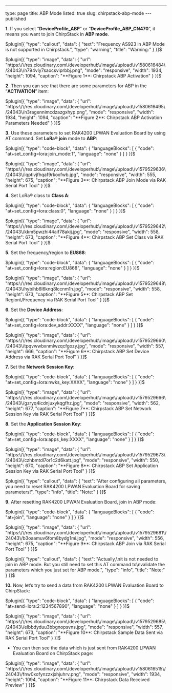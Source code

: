 ---
type: page
title: ABP Mode
listed: true
slug: chirpstack-abp-mode
---published

**1.** If you select “**DeviceProfile_ABP**” or “**DeviceProfile_ABP_CN470**”, it means you want to join ChirpStack in **ABP mode**.

$plugin[{
    "type": "callout",
    "data": {
        "text": "Frequency AS923  in ABP Mode is not supported in Chirpstack.",
        "type": "warning",
        "title": "Warning:"
    }
}]$

$plugin[{
    "type": "image",
    "data": {
        "url": "https:\/\/res.cloudinary.com\/developerhub\/image\/upload\/v1580616484\/24043\/n794vly7saocsviprbbj.png",
        "mode": "responsive",
        "width": 1934,
        "height": 1094,
        "caption": "**Figure 1**: Chirpstack ABP Activation"
    }
}]$

**2.** Then you can see that there are some parameters for ABP in the “**ACTIVATION**” item:

$plugin[{
    "type": "image",
    "data": {
        "url": "https:\/\/res.cloudinary.com\/developerhub\/image\/upload\/v1580616495\/24043\/n3ragennimcdzazgxhyp.png",
        "mode": "responsive",
        "width": 1934,
        "height": 1094,
        "caption": "**Figure 2**: Chirpstack ABP Activation Parameters Needed"
    }
}]$

**3.** Use these parameters to set RAK4200 LPWAN Evaluation Board by using AT command. Set **LoRa® join** mode to **ABP**:

$plugin[{
    "type": "code-block",
    "data": {
        "languageBlocks": [
            {
                "code": "at+set_config=lora:join_mode:1",
                "language": "none"
            }
        ]
    }
}]$

$plugin[{
    "type": "image",
    "data": {
        "url": "https:\/\/res.cloudinary.com\/developerhub\/image\/upload\/v1579529636\/24043\/iqptivjfhqaf9rkoxfwb.jpg",
        "mode": "responsive",
        "width": 555,
        "height": 675,
        "caption": "**Figure 3**: Chirpstack ABP Join Mode via RAK Serial Port Tool"
    }
}]$

**4.** Set LoRa® class to **Class A**:

$plugin[{
    "type": "code-block",
    "data": {
        "languageBlocks": [
            {
                "code": "at+set_config=lora:class:0",
                "language": "none"
            }
        ]
    }
}]$

$plugin[{
    "type": "image",
    "data": {
        "url": "https:\/\/res.cloudinary.com\/developerhub\/image\/upload\/v1579529642\/24043\/kkm5pwzhi44aif78akij.jpg",
        "mode": "responsive",
        "width": 558,
        "height": 673,
        "caption": "**Figure 4**: Chirpstack ABP Set Class via RAK Serial Port Tool"
    }
}]$

**5.** Set the frequency/region to **EU868**:

$plugin[{
    "type": "code-block",
    "data": {
        "languageBlocks": [
            {
                "code": "at+set_config=lora:region:EU868",
                "language": "none"
            }
        ]
    }
}]$

$plugin[{
    "type": "image",
    "data": {
        "url": "https:\/\/res.cloudinary.com\/developerhub\/image\/upload\/v1579529648\/24043\/hybihb6l6knq8lccnm1h.jpg",
        "mode": "responsive",
        "width": 558,
        "height": 673,
        "caption": "**Figure 5**: Chirpstack ABP Set Region\/Frequency via RAK Serial Port Tool"
    }
}]$

**6.** Set the **Device Address**:

$plugin[{
    "type": "code-block",
    "data": {
        "languageBlocks": [
            {
                "code": "at+set_config=lora:dev_addr:XXXX",
                "language": "none"
            }
        ]
    }
}]$

$plugin[{
    "type": "image",
    "data": {
        "url": "https:\/\/res.cloudinary.com\/developerhub\/image\/upload\/v1579529660\/24043\/tpqvwwbxnmlwzqcfgozy.jpg",
        "mode": "responsive",
        "width": 557,
        "height": 666,
        "caption": "**Figure 6**: Chirpstack ABP Set Device Address via RAK Serial Port Tool"
    }
}]$

**7.** Set the **Network Session Key**:

$plugin[{
    "type": "code-block",
    "data": {
        "languageBlocks": [
            {
                "code": "at+set_config=lora:nwks_key:XXXX",
                "language": "none"
            }
        ]
    }
}]$

$plugin[{
    "type": "image",
    "data": {
        "url": "https:\/\/res.cloudinary.com\/developerhub\/image\/upload\/v1579529666\/24043\/gzryq4icdnjuxykqgfhz.jpg",
        "mode": "responsive",
        "width": 562,
        "height": 677,
        "caption": "**Figure 7**: Chirpstack ABP Set Network Session Key via RAK Serial Port Tool"
    }
}]$

**8.** Set the **Application Session Key**:

$plugin[{
    "type": "code-block",
    "data": {
        "languageBlocks": [
            {
                "code": "at+set_config=lora:apps_key:XXXX",
                "language": "none"
            }
        ]
    }
}]$

$plugin[{
    "type": "image",
    "data": {
        "url": "https:\/\/res.cloudinary.com\/developerhub\/image\/upload\/v1579529673\/24043\/czhbmtdl7or1c2d6katt.jpg",
        "mode": "responsive",
        "width": 550,
        "height": 670,
        "caption": "**Figure 8**: Chirpstack ABP Set Application Session Key via RAK Serial Port Tool"
    }
}]$

$plugin[{
    "type": "callout",
    "data": {
        "text": "After configuring all parameters, you need to reset RAK4200 LPWAN Evaluation Board for saving parameters!",
        "type": "info",
        "title": "Note:"
    }
}]$

**9.** After resetting RAK4200 LPWAN Evaluation Board, join in ABP mode:

$plugin[{
    "type": "code-block",
    "data": {
        "languageBlocks": [
            {
                "code": "at+join",
                "language": "none"
            }
        ]
    }
}]$

$plugin[{
    "type": "image",
    "data": {
        "url": "https:\/\/res.cloudinary.com\/developerhub\/image\/upload\/v1579529681\/24043\/b3oaamuv6fom8bydg1mi.jpg",
        "mode": "responsive",
        "width": 556,
        "height": 675,
        "caption": "**Figure 9**: Chirpstack ABP Join via RAK Serial Port Tool"
    }
}]$

$plugin[{
    "type": "callout",
    "data": {
        "text": "Actually,\nit is not needed to join in ABP mode. But you still need to set this AT command to\nvalidate the parameters which you just set for ABP mode.",
        "type": "info",
        "title": "Note:"
    }
}]$

**10.** Now, let’s try to send a data from RAK4200 LPWAN Evaluation Board to ChirpStack:

$plugin[{
    "type": "code-block",
    "data": {
        "languageBlocks": [
            {
                "code": "at+send=lora:2:1234567890",
                "language": "none"
            }
        ]
    }
}]$

$plugin[{
    "type": "image",
    "data": {
        "url": "https:\/\/res.cloudinary.com\/developerhub\/image\/upload\/v1579529685\/24043\/elbbdyduu3bbgnopsvns.jpg",
        "mode": "responsive",
        "width": 557,
        "height": 673,
        "caption": "**Figure 10**: Chirpstack Sample Data Sent via RAK Serial Port Tool"
    }
}]$

- You can then see the data which is just sent from RAK4200 LPWAN Evaluation Board on ChirpStack page:

$plugin[{
    "type": "image",
    "data": {
        "url": "https:\/\/res.cloudinary.com\/developerhub\/image\/upload\/v1580616515\/24043\/fnw0xofynzzxjxhjuhrv.png",
        "mode": "responsive",
        "width": 1934,
        "height": 1094,
        "caption": "**Figure 11**: Chirpstack Data Received Preview"
    }
}]$

